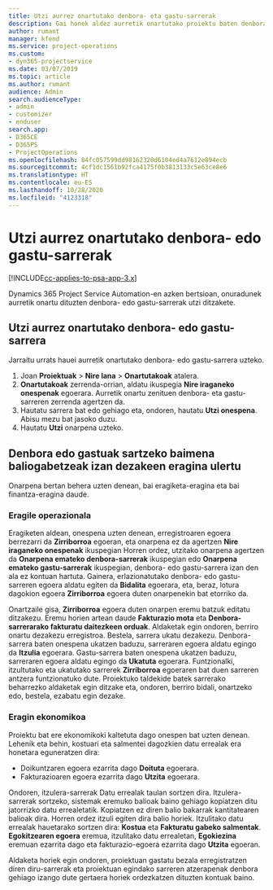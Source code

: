 ```yaml
---
title: Utzi aurrez onartutako denbora- eta gastu-sarrerak
description: Gai honek aldez aurretik onartutako proiektu baten denbora- edo gastu-transakzioa uzteari buruzko informazioa eskaintzen du.
author: rumant
manager: kfend
ms.service: project-operations
ms.custom:
- dyn365-projectservice
ms.date: 03/07/2019
ms.topic: article
ms.author: rumant
audience: Admin
search.audienceType:
- admin
- customizer
- enduser
search.app:
- D365CE
- D365PS
- ProjectOperations
ms.openlocfilehash: 84fc057599dd98162320d6104ed4a7612e894ecb
ms.sourcegitcommit: 4cf1dc1561b92fca4175f0b3813133c5e63ce8e6
ms.translationtype: HT
ms.contentlocale: eu-ES
ms.lasthandoff: 10/28/2020
ms.locfileid: "4123318"
---
```

# <a name="cancel-previously-approved-time-or-expense-entries"></a>Utzi aurrez onartutako denbora- edo gastu-sarrerak

[!INCLUDE[cc-applies-to-psa-app-3.x](../includes/cc-applies-to-psa-app-3x.md)]

Dynamics 365 Project Service Automation-en azken bertsioan, onuradunek aurretik onartu dituzten denbora- edo gastu-sarrerak utzi ditzakete.

## <a name="cancel-a-previously-approved-time-or-expense-entry"></a>Utzi aurrez onartutako denbora- edo gastu-sarrera

Jarraitu urrats hauei aurretik onartutako denbora- edo gastu-sarrera uzteko.

1. Joan **Proiektuak** \> **Nire lana** \> **Onartutakoak** atalera.
2. **Onartutakoak** zerrenda-orrian, aldatu ikuspegia **Nire iraganeko onespenak** egoerara. Aurretik onartu zenituen denbora- eta gastu-sarreren zerrenda agertzen da.
3. Hautatu sarrera bat edo gehiago eta, ondoren, hautatu **Utzi onespena**. Abisu mezu bat jasoko duzu.
4. Hautatu **Utzi** onarpena uzteko.

## <a name="understand-the-impact-of-canceling-a-time-or-expense-entry-approval"></a>Denbora edo gastuak sartzeko baimena baliogabetzeak izan dezakeen eragina ulertu

Onarpena bertan behera uzten denean, bai eragiketa-eragina eta bai finantza-eragina daude.

### <a name="operational-impact"></a>Eragile operazionala

Eragiketen aldean, onespena uzten denean, erregistroaren egoera berrezarri da **Zirriborroa** egoeran, eta onarpena ez da agertzen **Nire iraganeko onespenak** ikuspegian Horren ordez, utzitako onarpena agertzen da **Onarpena emateko denbora-sarrerak** ikuspegian edo **Onarpena emateko gastu-sarrerak** ikuspegian, denbora- edo gastu-sarrera izan den ala ez kontuan hartuta. Gainera, erlazionatutako denbora- edo gastu-sarreren egoera aldatu egiten da **Bidalita** egoerara, eta, beraz, lotura dagokion egoera **Zirriborroa** egoera duten onarpenekin bat etorriko da.

Onartzaile gisa, **Zirriborroa** egoera duten onarpen eremu batzuk editatu ditzakezu. Eremu horien artean daude **Fakturazio mota** eta **Denbora-sarrerarako fakturatu daitezkeen orduak**. Aldaketak egin ondoren, berriro onartu dezakezu erregistroa. Bestela, sarrera ukatu dezakezu. Denbora-sarrera baten onespena ukatzen baduzu, sarreraren egoera aldatu egingo da **Itzulia** egoerara. Gastu-sarrera baten onespena ukatzen baduzu, sarreraren egoera aldatu egingo da **Ukatuta** egoerara. Funtzionalki, itzultutako eta ukatutako sarrerek **Zirriborroa** egoeraren bat duen sarreren antzera funtzionatuko dute. Proiektuko taldekide batek sarrerako beharrezko aldaketak egin ditzake eta, ondoren, berriro bidali, onartzeko edo, bestela, ezabatu egin dezake.

### <a name="financial-impact"></a>Eragin ekonomikoa

Proiektu bat ere ekonomikoki kaltetuta dago onespen bat uzten denean. Lehenik eta behin, kostuari eta salmentei dagozkien datu errealak era honetara eguneratzen dira:

- Doikuntzaren egoera ezarrita dago **Doituta** egoerara.
- Fakturazioaren egoera ezarrita dago **Utzita** egoerara.

Ondoren, itzulera-sarrerak Datu errealak taulan sortzen dira. Itzulera-sarrerak sortzeko, sistemak eremuko balioak baino gehiago kopiatzen ditu jatorrizko datu errealetatik. Kopiatzen ez diren balio bakarrak kantitatearen balioak dira. Horren ordez itzuli egiten dira balio horiek. Itzulitako datu errealak hauetarako sortzen dira: **Kostua** eta **Fakturatu gabeko salmentak**. **Egokitzearen egoera** eremua, itzulitako datu errealetan, **Egokiezina** eremuan ezarrita dago eta fakturazio-egoera ezarrita dago **Utzita** egoeran.

Aldaketa horiek egin ondoren, proiektuan gastatu bezala erregistratzen diren diru-sarrerak eta proiektuan egindako sarreren atzerapenak denbora gehiago izango dute gertaera horiek ordezkatzen dituzten kontuak baino.
